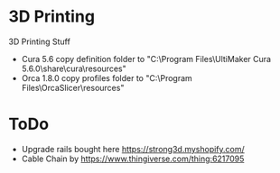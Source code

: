 # 3D Printing
3D Printing Stuff

- Cura 5.6 copy definition folder to "C:\Program Files\UltiMaker Cura 5.6.0\share\cura\resources\"
- Orca 1.8.0 copy profiles folder to "C:\Program Files\OrcaSlicer\resources\"



# ToDo
- Upgrade rails bought here https://strong3d.myshopify.com/
- Cable Chain by https://www.thingiverse.com/thing:6217095


